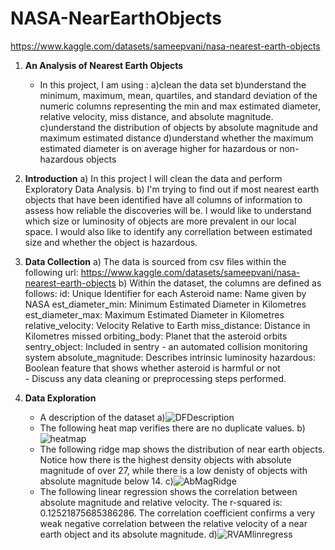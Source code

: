 # NASA-NearEarthObjects
https://www.kaggle.com/datasets/sameepvani/nasa-nearest-earth-objects

1. **An Analysis of Nearest Earth Objects**
   - In this project, I am using :
       a)clean the data set
       b)understand the minimum, maximum, mean, quartiles, and standard deviation of the numeric columns representing the min and max estimated diameter, relative velocity, miss distance, and absolute magnitude.
       c)understand the distribution of objects by absolute magnitude and maximum estimated distance
       d)understand whether the maximum estimated diameter is on average higher for hazardous or non-hazardous objects 

2. **Introduction**
   a) In this project I will clean the data and perform Exploratory Data Analysis.
   b) I'm trying to find out if most nearest earth objects that have been identified have all columns of information to assess how reliable the discoveries will be. I would like to understand which size or luminosity of objects are more prevalent in our local space. I would also like to identify any correllation between estimated size and whether the object is hazardous. 
   

3. **Data Collection**
   a) The data is sourced from csv files within the following url: https://www.kaggle.com/datasets/sameepvani/nasa-nearest-earth-objects
    b) Within the dataset, the columns are defined as follows:
                          id: Unique Identifier for each Asteroid
                        name: Name given by NASA
            est_diameter_min: Minimum Estimated Diameter in Kilometres
            est_diameter_max: Maximum Estimated Diameter in Kilometres
           relative_velocity: Velocity Relative to Earth
               miss_distance: Distance in Kilometres missed
               orbiting_body: Planet that the asteroid orbits
               sentry_object: Included in sentry - an automated collision monitoring system
          absolute_magnitude: Describes intrinsic luminosity
                   hazardous: Boolean feature that shows whether asteroid is harmful or not   
        - Discuss any data cleaning or preprocessing steps performed.

4. **Data Exploration**
   - A description of the dataset 
       a)![DFDescription](https://github.com/MDCummings86/NASA-NearEarthObjects/assets/126340452/f29546cd-46db-43c1-a7c0-47e9239acbb3.png?raw=true)
   - The following heat map verifies there are no duplicate values.
       b)![heatmap](https://github.com/MDCummings86/NASA-NearEarthObjects/assets/126340452/c0bbab97-12c8-46a8-ad36-af0d53f9a584)
   - The following ridge map shows the distribution of near earth objects. Notice how there is the highest density objects with absolute magnitude of over 27, while there is a low denisty of objects with absolute magnitude below 14. 
       c)![AbMagRidge](https://github.com/MDCummings86/NASA-NearEarthObjects/assets/126340452/5fcf16fc-cab9-4852-a6ee-077179087273.png?raw=true)
   - The following linear regression shows the correlation between absolute magnitude and relative velocity. The r-squared is: 0.12521875685386286. The correlation coefficient confirms a very weak negative correlation
between the relative velocity of a near earth object and its absolute magnitude.
       d)![RVAMlinregress](https://github.com/MDCummings86/NASA-NearEarthObjects/assets/126340452/0809581d-72de-4596-a70b-91ef1ed9df44.png?raw=true)

  

